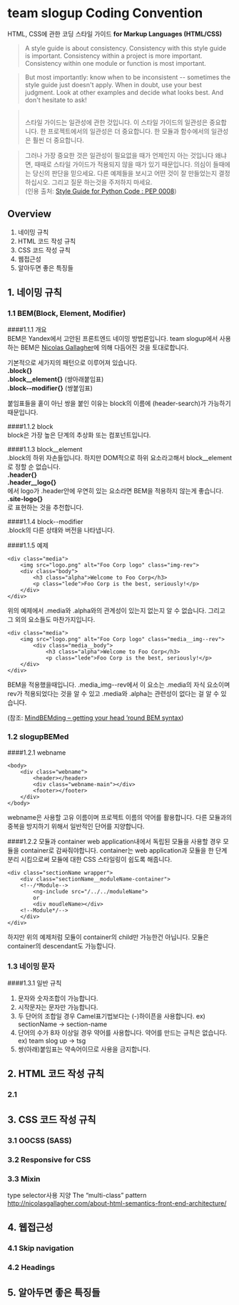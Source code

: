 # team slogup Coding Convention

HTML, CSS에 관한 코딩 스타일 가이드 **for Markup Languages (HTML/CSS)**
>A style guide is about consistency. Consistency with this style guide is important. Consistency within a project is more important. Consistency within one module or function is most important.

>But most importantly: know when to be inconsistent -- sometimes the style guide just doesn't apply. When in doubt, use your best judgment. Look at other examples and decide what looks best. And don't hesitate to ask!    
 
><br />스타일 가이드는 일관성에 관한 것입니다. 이 스타일 가이드의 일관성은 중요합니다. 한 프로젝트에서의 일관성은 더 중요합니다. 한 모듈과 함수에서의 일관성은 훨씬 더 중요합니다.

>그러나 가장 중요한 것은 일관성이 필요없을 때가 언제인지 아는 것입니다 왜냐면, 때때로 스타일 가이드가 적용되지 않을 때가 있기 때문입니다. 의심이 들때에는 당신의 판단을 믿으세요. 다른 예제들을 보시고 어떤 것이 잘 만들었는지 결정하십시오. 그리고 질문 하는것을 주저하지 마세요.  
(인용 출처: [Style Guide for Python Code : PEP 0008](http://www.python.org/dev/peps/pep-0008/#a-foolish-consistency-is-the-hobgoblin-of-little-minds))

## Overview
1. 네이밍 규칙
2. HTML 코드 작성 규칙
3. CSS 코드 작성 규칙
4. 웹접근성
5. 알아두면 좋은 특징들

## 1. 네이밍 규칙
### 1.1 BEM(Block, Element, Modifier)
####1.1.1 개요  
BEM은 Yandex에서 고안된 프론트엔드 네이밍 방법론입니다. team slogup에서 사용하는 BEM은 [Nicolas Gallagher](http://nicolasgallagher.com/about-html-semantics-front-end-architecture/)에 의해 다듬어진 것을 토대로합니다.  
  
기본적으로 세가지의 패턴으로 이루어져 있습니다.  
**.block{}**  
**.block__element{}** (쌍아래붙임표)  
**.block--modifier{}** (쌍붙임표)

붙임표들을 홑이 아닌 쌍을 붙인 이유는 block의 이름에 (header-search)가 가능하기 때문입니다. 

####1.1.2 block  
block은 가장 높은 단계의 추상화 또는 컴포넌트입니다.

####1.1.3 block\_\_element  
.block의 하위 자손들입니다. 하지만 DOM적으로 하위 요소라고해서 block\_\_element로 정할 순 없습니다.  
**.header{}**  
**.header__logo{}**  
에서 logo가 .header안에 우연히 있는 요소라면 BEM을 적용하지 않는게 좋습니다. 
**.site-logo{}**  
로 표현하는 것을 추천합니다.

####1.1.4 block--modifier   
.block의 다른 상태와 버전을 나타냅니다.

####1.1.5 예제  

	<div class="media">
    	<img src="logo.png" alt="Foo Corp logo" class="img-rev">
    	<div class="body">
        	<h3 class="alpha">Welcome to Foo Corp</h3>
        	<p class="lede">Foo Corp is the best, seriously!</p>
    	</div>
    </div>
    
위의 예제에서 .media와 .alpha와의 관계성이 있는지 없는지 알 수 없습니다. 그리고 그 외의 요소들도 마찬가지입니다.

	<div class="media">
    	<img src="logo.png" alt="Foo Corp logo" class="media__img--rev">
    		<div class="media__body">
        		<h3 class="alpha">Welcome to Foo Corp</h3>
        		<p class="lede">Foo Corp is the best, seriously!</p>
    	</div>
    </div>

BEM을 적용했을때입니다. .media_img--rev에서 이 요소는 .media의 자식 요소이며 rev가 적용되었다는 것을 알 수 있고 .media와 .alpha는 관련성이 없다는 걸 알 수 있습니다. 


(참조: [MindBEMding – getting your head ’round BEM syntax](http://csswizardry.com/2013/01/mindbemding-getting-your-head-round-bem-syntax/))

### 1.2 slogupBEMed
####1.2.1 webname
	
	<body>
		<div class="webname">
			<header></header>
			<div class="webname-main"></div>
			<footer></footer>
		</div>
	</body>
	
webname은 사용할 고유 이름이며 프로젝트 이름의 약어를 활용합니다.
다른 모듈과의 중복을 방지하기 위해서 일반적인 단어를 지양합니다.  
  
####1.2.2 모듈과 container
web application내에서 독립된 모듈을 사용할 경우 모듈을 container로 감싸줘야합니다.
container는 web application과 모듈을 한 단계 분리 시킴으로써 모듈에 대한 CSS 스타일링이 쉽도록 해줍니다.

	
	<div class="sectionName wrapper">
        <div class="sectionName__moduleName-container">
        <!--/*Module-->
            <ng-include src="/../../moduleName">
            or
            <div moudleName></div>
        <!--Module*/-->
        </div>
    </div>
    
하지만 위의 예제처럼 모듈이 container의 child만 가능한건 아닙니다. 모듈은 container의 descendant도 가능합니다.
    
    
### 1.3 네이밍 문자
####1.3.1 일반 규칙  
1. 문자와 숫자조합이 가능합니다.
2. 시작문자는 문자만 가능합니다.
3. 두 단어의 조합일 경우 Camel표기법보다는 (-)하이픈을 사용합니다. ex) sectionName -> section-name
4. 단어의 수가 8자 이상일 경우 약어를 사용합니다. 약어를 만드는 규칙은 없습니다. ex) team slog up -> tsg
5. 쌍(아래)붙임표는 약속어이므로 사용을 금지합니다.
 
## 2. HTML 코드 작성 규칙
### 2.1 




## 3. CSS 코드 작성 규칙
### 3.1 OOCSS (SASS)
### 3.2 Responsive for CSS
### 3.3 Mixin
type selector사용 지양
The “multi-class” pattern
http://nicolasgallagher.com/about-html-semantics-front-end-architecture/

## 4. 웹접근성
### 4.1 Skip navigation
### 4.2 Headings

## 5. 알아두면 좋은 특징들
